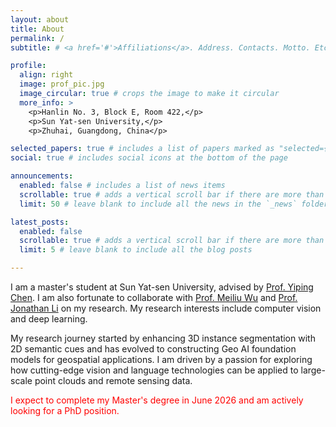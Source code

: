 ```yaml
---
layout: about
title: About
permalink: /
subtitle: # <a href='#'>Affiliations</a>. Address. Contacts. Motto. Etc.

profile:
  align: right
  image: prof_pic.jpg
  image_circular: true # crops the image to make it circular
  more_info: >
    <p>Hanlin No. 3, Block E, Room 422,</p>
    <p>Sun Yat-sen University,</p>
    <p>Zhuhai, Guangdong, China</p>

selected_papers: true # includes a list of papers marked as "selected={true}"
social: true # includes social icons at the bottom of the page

announcements:
  enabled: false # includes a list of news items
  scrollable: true # adds a vertical scroll bar if there are more than 3 news items
  limit: 50 # leave blank to include all the news in the `_news` folder

latest_posts:
  enabled: false
  scrollable: true # adds a vertical scroll bar if there are more than 3 new posts items
  limit: 5 # leave blank to include all the blog posts

---
```


<!-- I am a PhD student in the [Geosensors and Engineering Geodesy (GSEG)](https://gseg.igp.ethz.ch/people/people-group.html) group at the [Institute of Photogrammetry and Remote Sensing (IGP)](https://igp.ethz.ch/) of [ETH Zurich](https://ethz.ch/en.html). I am supervised by Prof. [Andreas Wieser](https://gseg.igp.ethz.ch/people/group-head/prof-dr--andreas-wieser.html) and co-advised by Prof. [Konrad Schindler](https://prs.igp.ethz.ch/group/people/person-detail.schindler.html). Currently, I am a visiting PhD student at the [3D Optical Metrology unit (3DOM)](https://3dom.fbk.eu/), [FBK](https://www.fbk.eu/en/), Trento, led by Prof. [Fabio Remondino](https://3dom.fbk.eu/people/profile/remondino). -->

I am a master's student at Sun Yat-sen University, advised by [Prof. Yiping Chen](https://ting-devin-han.github.io/Epingpages.github.io/). I am also fortunate to collaborate with [Prof. Meiliu Wu](https://meiliuwu.github.io/) and [Prof. Jonathan Li](https://uwaterloo.ca/geospatial-intelligence/profiles/jonathan-li/) on my research. My research interests include computer vision and deep learning.

My research journey started by enhancing 3D instance segmentation with 2D semantic cues and has evolved to constructing Geo AI foundation models for geospatial applications. I am driven by a passion for exploring how cutting-edge vision and language technologies can be applied to large-scale point clouds and remote sensing data.


<span style="color: red;">I expect to complete my Master's degree in June 2026 and am actively looking for a PhD position.</span>